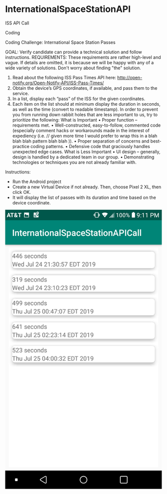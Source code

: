 # InternationalSpaceStationAPI
ISS API Call

Coding

Coding Challenge: International Space Station Passes

GOAL: Verify candidate can provide a technical solution and follow instructions.
REQUIREMENTS: 
These requirements are rather high-level and vague. If details are omitted, it is because we will be happy with any of a wide variety of solutions. Don't worry about finding "the" solution.
1.	Read about the following ISS Pass Times API here: http://open-notify.org/Open-Notify-API/ISS-Pass-Times/
2.	Obtain the device’s GPS coordinates, if available, and pass them to the service.
3.	In a list, display each “pass” of the ISS for the given coordinates.
4.	Each item on the list should at minimum display the duration in seconds, as well as the time (convert to readable timestamp).
In order to prevent you from running down rabbit holes that are less important to us, try to prioritize the following:
What is Important
•	Proper function – requirements met.
•	Well-constructed, easy-to-follow, commented code (especially comment hacks or workarounds made in the interest of expediency (i.e. // given more time I would prefer to wrap this in a blah blah blah pattern blah blah )).
•	Proper separation of concerns and best-practice coding patterns.
•	Defensive code that graciously handles unexpected edge cases.
What is Less Important
•	UI design – generally, design is handled by a dedicated team in our group.
•	Demonstrating technologies or techniques you are not already familiar with.

Instructions:

- Run the Android project
- Create a new Virtual Device if not already. Then, choose Pixel 2 XL, then click OK.
- It will display the list of passes with its duration and time based on the device coordinate.

![](screenshots/screenshot1.png)
